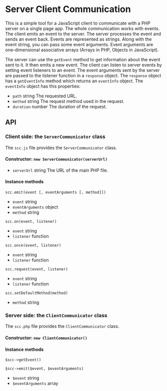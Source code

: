 # Server Client Communication
This is a simple tool for a JavaScript client to communicate with a PHP server on a single page app.
The whole communication works with events. The client emits an event to the server. The server
processes the event and sends an event back.
Events are represented as strings. Along with the event string, you can pass some event arguments.
Event arguments are one-dimensional associative arrays (Arrays in PHP, Objects in JavaScript).

The server can use the `getEvent` method to get information about the event sent to it.
It then emits a new event.
The client can listen to server events by setting event listeners to an event. The event arguments
sent by the server are passed to the listener function in a `response` object. The `response` object
has a `getEventInfo` method which returns an `eventInfo` object. The `eventInfo` object has this properties:
* `path` string The requested URL.
* `method` string The request method used in the request.
* `duration` number The duration of the request.

## API
### Client side: the `ServerCommunicator` class
The `scc.js` file provides the `ServerCommunicator` class.
#### Constructor: `new ServerCommunicator(serverUrl)`
* `serverUrl` string The URL of the main PHP file.

#### Instance methods
`scc.emit(event [, eventArguments [, method]])`
* `event` string
* `eventArguments` object
* `method` string

`scc.on(event, listener)`
* `event` string
* `listener` function

`scc.once(event, listener)`
* `event` string
* `listener` function

`scc.request(event, listener)`
* `event` string
* `listener` function

`scc.setDefaultMethod(method)`
* `method` string

### Server side: the `ClientCommunicator` class
The `scc.php` file provides the `ClientCommunicator` class.
#### Constructor: `new ClientCommunicator()`

#### Instance methods
`$scc->getEvent()`

`$scc->emit($event, $eventArguments)`
* `$event` string
* `$eventArguments` array
